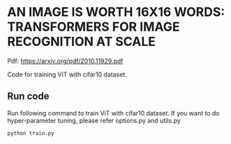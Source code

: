 # AN IMAGE IS WORTH 16X16 WORDS: TRANSFORMERS FOR IMAGE RECOGNITION AT SCALE

Pdf: https://arxiv.org/pdf/2010.11929.pdf

Code for training ViT with cifar10 dataset.


## Run code

Run following command to train ViT with cifar10 dataset.
If you want to do hyper-parameter tuning, please refer options.py and utils.py
```
python train.py
```
